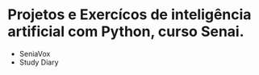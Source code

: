 # Projetos e Exercícos de inteligência artificial com Python, curso Senai. 
 - SeniaVox
 - Study Diary
